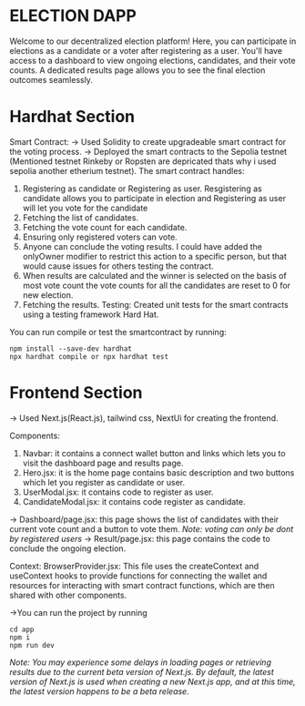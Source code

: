 # ELECTION DAPP

Welcome to our decentralized election platform! Here, you can participate in elections as a candidate or a voter after registering as a user. You'll have access to a dashboard to view ongoing elections, candidates, and their vote counts. A dedicated results page allows you to see the final election outcomes seamlessly.

# Hardhat Section

Smart Contract:
  -> Used Solidity to create upgradeable smart contract for the voting process.
  -> Deployed the smart contracts to the Sepolia testnet (Mentioned testnet Rinkeby or Ropsten are depricated thats why i used sepolia another etherium testnet).
The smart contract handles:
  1) Registering as candidate or Registering as user. Resgistering as candidate allows you to participate in election and Registering as user will let you vote for the candidate
  2) Fetching the list of candidates.
  3) Fetching the vote count for each candidate.
  4) Ensuring only registered voters can vote.
  5) Anyone can conclude the voting results. I could have added the onlyOwner modifier to restrict this action to a specific person, but that would cause issues for others testing the contract.
  6) When results are calculated and the winner is selected on the basis of most vote count the vote counts for all the candidates are reset to 0 for new election.
  7) Fetching the results.
Testing:
Created unit tests for the smart contracts using a testing framework Hard Hat.

You can run compile or test the smartcontract by running:
```shell
npm install --save-dev hardhat
npx hardhat compile or npx hardhat test
```
# Frontend Section

-> Used Next.js(React.js), tailwind css, NextUi for creating the frontend.

Components:
  1) Navbar: it contains a connect wallet button and links which lets you to visit the dashboard page and results page.
  2) Hero.jsx: it is the home page contains basic description and two buttons which let you register as candidate or user. 
  3) UserModal.jsx: it contains code to register as user.
  4) CandidateModal.jsx: it contains code register as candidate.
    
-> Dashboard/page.jsx: this page shows the list of candidates with their current vote count and a button to vote them. *Note: voting can only be dont by registered users*
-> Result/page.jsx: this page contains the code to conclude the ongoing election.

Context:
 BrowserProvider.jsx: This file uses the createContext and useContext hooks to provide functions for connecting the wallet and resources for interacting with smart contract functions, which are then shared with other 
 components.

->You can run the project by running
 ```shell
cd app
npm i
npm run dev
```
*Note: You may experience some delays in loading pages or retrieving results due to the current beta version of Next.js. By default, the latest version of Next.js is used when creating a new Next.js app, and at this time, the latest version happens to be a beta release.*

















